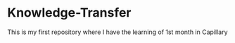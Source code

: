 # Knowledge-Transfer
This is my first repository where I have the learning of 1st month in Capillary
